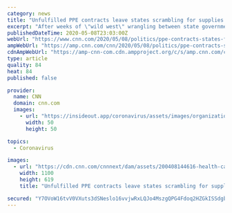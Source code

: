 ```yaml
---
category: news
title: "Unfulfilled PPE contracts leave states scrambling for supplies amid the coronavirus pandemic"
excerpt: "After weeks of \"wild west\" wrangling between state governments for critical medical supplies amid the coronavirus pandemic, personal protective equipment still remains scarce for some frontline workers."
publishedDateTime: 2020-05-08T23:03:00Z
webUrl: "https://www.cnn.com/2020/05/08/politics/ppe-contracts-states-fraud-waste-scramble-coronavirus/index.html"
ampWebUrl: "https://amp.cnn.com/cnn/2020/05/08/politics/ppe-contracts-states-fraud-waste-scramble-coronavirus/index.html"
cdnAmpWebUrl: "https://amp-cnn-com.cdn.ampproject.org/c/s/amp.cnn.com/cnn/2020/05/08/politics/ppe-contracts-states-fraud-waste-scramble-coronavirus/index.html"
type: article
quality: 84
heat: 84
published: false

provider:
  name: CNN
  domain: cnn.com
  images:
    - url: "https://insideout.app/coronavirus/assets/images/organizations/cnn.com-50x50.jpg"
      width: 50
      height: 50

topics:
  - Coronavirus

images:
  - url: "https://cdn.cnn.com/cnnnext/dam/assets/200408144616-health-care-worker-new-york-0401-super-tease.jpg"
    width: 1100
    height: 619
    title: "Unfulfilled PPE contracts leave states scrambling for supplies amid the coronavirus pandemic"

secured: "Y7OVoW16tvV0VXuts3dSNeslo16vvjwRxLQJo4MszgQPG4Fdoq2HZGkISSdgbTBX0hMjX4YQ4jLfNr5vkh9lal5PzzniCX1LmE2ig5iHfcejHcQL9oiKS8a5aMcF00n3H1upMZAxZrDT/Q0ZOl/E6X9YmedT2gYRrBUtk6UNjAzcNyCyv9zr6KLP4vAKvztfQqG29F8hpmqxbJapp+k250/0LA4beC4wFYF+un7lecYxqGkWRHh1cj8ulNRpyJCqWJ1WgiSJ3dwcboKp2pwawDif/LYy8RO+8ltgi86uKZJZ7QB7KeAZlhlaZWrZxJ8E;NrtOVgKU9iy5AlIYmN8s1Q=="
---
```


